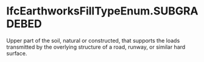 IfcEarthworksFillTypeEnum.SUBGRADEBED
=====================================
Upper part of the soil, natural or constructed, that supports the loads
transmitted by the overlying structure of a road, runway, or similar hard
surface.  


